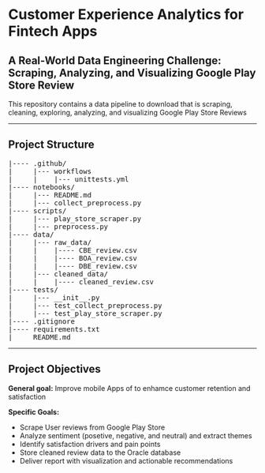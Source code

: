 # Customer Experience Analytics for Fintech Apps

## A Real-World Data Engineering Challenge: Scraping, Analyzing, and Visualizing Google Play Store Review

This repository contains a data pipeline to download that is scraping, cleaning, exploring, analyzing, and visualizing Google Play Store Reviews

---
## Project Structure

<pre>
|---- .github/
|     |--- workflows
|     |    |--- unittests.yml
|---- notebooks/
|     |--- README.md
|     |--- collect_preprocess.py
|---- scripts/
|     |--- play_store_scraper.py
|     |--- preprocess.py
|---- data/
|     |--- raw_data/
|     |    |---- CBE_review.csv
|     |    |---- BOA_review.csv
|     |    |---- DBE_review.csv
|     |--- cleaned_data/
|     |    |---- cleaned_review.csv
|---- tests/
|     |--- __init__.py
|     |--- test_collect_preprocess.py
|     |--- test_play_store_scraper.py
|---- .gitignore
|---- requirements.txt
|____ README.md
</pre>

---

## Project Objectives

**General goal:** Improve mobile Apps of to enhamce customer retention and satisfaction

**Specific Goals:**
  - Scrape User reviews from Google Play Store
  - Analyze sentiment (posetive, negative, and neutral) and extract themes
  - Identify satisfaction drivers and pain points
  - Store cleaned review data to the Oracle database
  - Deliver report with visualization and actionable recommendations
  
